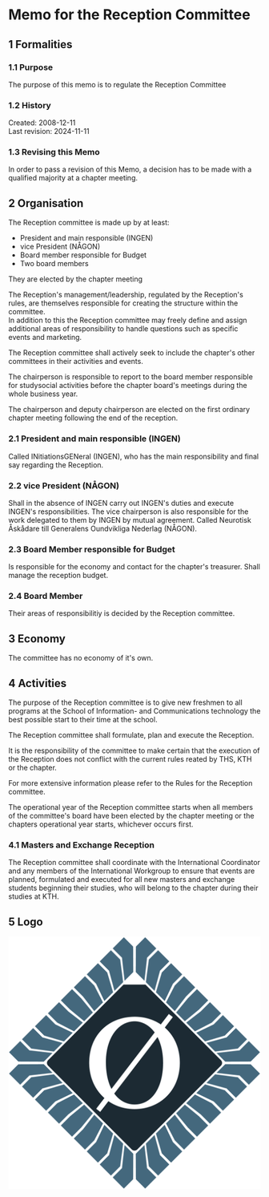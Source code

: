 # Memo for the Reception Committee

## 1 Formalities

### 1.1 Purpose

The purpose of this memo is to regulate the Reception Committee

### 1.2 History

Created: 2008-12-11  
Last revision: 2024-11-11

### 1.3 Revising this Memo

In order to pass a revision of this Memo, a decision has to be made with a qualified majority at a chapter meeting.

## 2 Organisation

The Reception committee is made up by at least:

- President and main responsible (INGEN)
- vice President (NÅGON)
- Board member responsible for Budget
- Two board members

They are elected by the chapter meeting

The Reception's management/leadership, regulated by the Reception's rules, are themselves responsible for creating the structure within the committee.  
In addition to this the Reception committee may freely define and assign additional areas of responsibility to handle questions such as specific events and marketing.

The Reception committee shall actively seek to include the chapter's other committees in their activities and events.

The chairperson is responsible to report to the board member responsible for studysocial activities before the chapter board's meetings during the whole business year.

The chairperson and deputy chairperson are elected on the first ordinary chapter meeting following the end of the reception.

### 2.1 President and main responsible (INGEN)

Called INitiationsGENeral (INGEN), who has the main responsibility and final say regarding the Reception.

### 2.2 vice President (NÅGON)

Shall in the absence of INGEN carry out INGEN's duties and execute INGEN's responsibilities.
The vice chairperson is also responsible for the work delegated to them by INGEN by mutual agreement.
Called Neurotisk Åskådare till Generalens Oundvikliga Nederlag (NÅGON).

### 2.3 Board Member responsible for Budget

Is responsible for the economy and contact for the chapter's treasurer.
Shall manage the reception budget.

### 2.4 Board Member

Their areas of responsibilitiy is decided by the Reception committee.

## 3 Economy

The committee has no economy of it's own.

## 4 Activities

The purpose of the Reception committee is to give new freshmen to all programs at the School of Information- and Communications technology the best possible start to their time at the school.

The Reception committee shall formulate, plan and execute the Reception.

It is the responsibility of the committee to make certain that the execution of the Reception does not conflict with the current rules reated by THS, KTH or the chapter.

For more extensive information please refer to the Rules for the Reception committee.

The operational year of the Reception committee starts when all members of the committee's board have been elected by the chapter meeting or the chapters operational year starts, whichever occurs first.

### 4.1 Masters and Exchange Reception

The Reception committee shall coordinate with the International Coordinator and any members of the International Workgroup to ensure that events are planned, formulated and executed for all new masters and exchange students beginning their studies, who will belong to the chapter during their studies at KTH.

## 5 Logo

![Reception Committee Logo](./img/logo-mottagningen-1500px.png)
